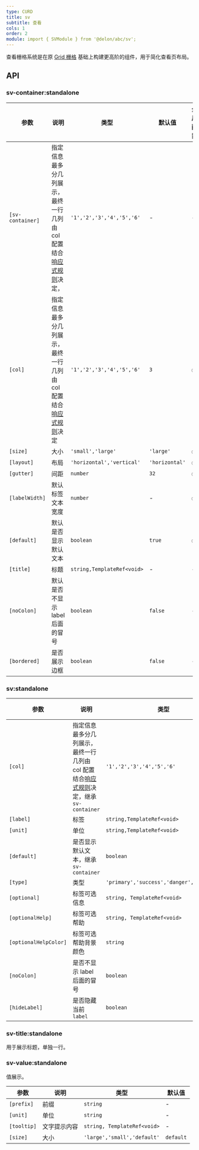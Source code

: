 ```yaml
---
type: CURD
title: sv
subtitle: 查看
cols: 1
order: 2
module: import { SVModule } from '@delon/abc/sv';
---
```


查看栅格系统是在原 [Grid 栅格](https://ng.ant.design/components/grid/zh) 基础上构建更高阶的组件，用于简化查看页布局。

## API

### sv-container:standalone

| 参数 | 说明 | 类型 | 默认值 | 全局配置 |
|----|----|----|-----|------|
| `[sv-container]` | 指定信息最多分几列展示，最终一行几列由 col 配置结合[响应式规则](/theme/responsive)决定， | `'1','2','3','4','5','6'` | - | - |
| `[col]` | 指定信息最多分几列展示，最终一行几列由 col 配置结合[响应式规则](/theme/responsive)决定 | `'1','2','3','4','5','6'` | `3` | ✅ |
| `[size]` | 大小 | `'small','large'` | `'large'` | ✅ |
| `[layout]` | 布局 | `'horizontal','vertical'` | `'horizontal'` | ✅ |
| `[gutter]` | 间距 | `number` | `32` | ✅ |
| `[labelWidth]` | 默认标签文本宽度 | `number` | - | ✅ |
| `[default]` | 默认是否显示默认文本 | `boolean` | `true` | ✅ |
| `[title]` | 标题 | `string,TemplateRef<void>` | - | - |
| `[noColon]` | 默认是否不显示 label 后面的冒号 | `boolean` | `false` | - |
| `[bordered]` | 是否展示边框 | `boolean` | `false` | - |

### sv:standalone

| 参数 | 说明 | 类型 | 默认值 |
|----|----|----|-----|
| `[col]` | 指定信息最多分几列展示，最终一行几列由 col 配置结合[响应式规则](/theme/responsive)决定，继承 `sv-container` | `'1','2','3','4','5','6'` | - |
| `[label]` | 标签 | `string,TemplateRef<void>` | - |
| `[unit]` | 单位 | `string,TemplateRef<void>` | - |
| `[default]` | 是否显示默认文本，继承 `sv-container` | `boolean` | - |
| `[type]` | 类型 | `'primary','success','danger','warning'` | - |
| `[optional]` | 标签可选信息 | `string, TemplateRef<void>` | - |
| `[optionalHelp]` | 标签可选帮助 | `string, TemplateRef<void>` | - |
| `[optionalHelpColor]` | 标签可选帮助背景颜色	 | `string` | - |
| `[noColon]` | 是否不显示 label 后面的冒号 | `boolean` | `false` | - |
| `[hideLabel]` | 是否隐藏当前 `label` | `boolean` | `false` |

### sv-title:standalone

用于展示标题，单独一行。

### sv-value:standalone

值展示。

| 参数 | 说明 | 类型 | 默认值 |
|----|----|----|-----|
| `[prefix]` | 前缀 | `string` | - |
| `[unit]` | 单位 | `string` | - |
| `[tooltip]` | 文字提示内容 | `string, TemplateRef<void>` | - |
| `[size]` | 大小 | `'large','small','default'` | `default` |
